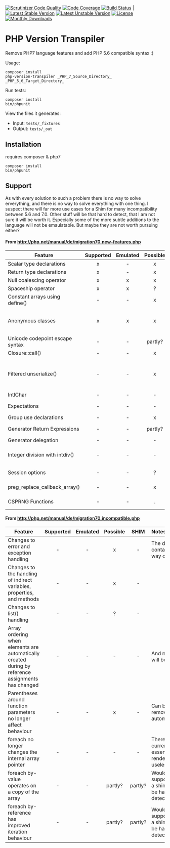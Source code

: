 [![Scrutinizer Code Quality](https://scrutinizer-ci.com/g/JanPietrzyk/php-version-transpiler/badges/quality-score.png?b=master)](https://scrutinizer-ci.com/g/JanPietrzyk/php-version-transpiler/?branch=master)
[![Code Coverage](https://scrutinizer-ci.com/g/JanPietrzyk/php-version-transpiler/badges/coverage.png?b=master)](https://scrutinizer-ci.com/g/JanPietrzyk/php-version-transpiler/?branch=master)
[![Build Status](https://scrutinizer-ci.com/g/JanPietrzyk/php-version-transpiler/badges/build.png?b=master)](https://scrutinizer-ci.com/g/JanPietrzyk/php-version-transpiler/build-status/master)
|
[![Latest Stable Version](https://poser.pugx.org/janpiet/php-version-transpiler/v/stable)](https://packagist.org/packages/janpiet/php-version-transpiler)
[![Latest Unstable Version](https://poser.pugx.org/janpiet/php-version-transpiler/v/unstable)](https://packagist.org/packages/janpiet/php-version-transpiler)
[![License](https://poser.pugx.org/janpiet/php-version-transpiler/license)](https://packagist.org/packages/janpiet/php-version-transpiler)
[![Monthly Downloads](https://poser.pugx.org/janpiet/php-version-transpiler/d/monthly)](https://packagist.org/packages/janpiet/php-version-transpiler)


# PHP Version Transpiler

Remove PHP7 language features and add PHP 5.6 compatible syntax :)

Usage:

```
composer install
php-version-transpiler _PHP_7_Source_Directory_ _PHP_5_6_Target_Directory_
```

Run tests:

```
composer install
bin/phpunit
```

View the files it generates: 
* Input: `tests/_fixtures`
* Output: `tests/_out`

## Installation

requires composer & php7

````
composer install
bin/phpunit

````

## Support

As with every solution to such a problem there is no way to solve erverything, and there is no way to solve everything with one thing.
I suspect there will far more use cases for a Shim for many incompatibility between 5.6 and 7.0. Other stuff will be that hard to detect, that I am not sure it will be worth it.
Especially some of the more subtle additions to the language will not be emaulatable. But maybe they are not worth pursuing either?

#### From http://php.net/manual/de/migration70.new-features.php

| Feature                             | Supported     | Emulated   | Possible | SHIM     | Notes 
| ----------------------------------- |:-------------:| :---------:| :-------:| :-------:| :-------
| Scalar type declarations            | x             | -          | x        | -        |  
| Return type declarations            | x             | -          | x        | -        |
| Null coalescing operator            | x             | x          | x        | -        |
| Spaceship operator                  | x             | x          | ?        | -        |
| Constant arrays using define()      | -             | -          | x        | -        |
| Anonymous classes                   | x             | x          | x        | -        | But get_class() will now give something real back
| Unicode codepoint escape syntax     | -             | -          | partly?  | partly?  | Would need a shim
| Closure::call()                     | -             | -          | x        | -        |
| Filtered unserialize()              | -             | -          | x        | -        | Generally a very hard implementation for such a simple feature
| IntlChar                            | -             | -          | -        | x        |
| Expectations                        | -             | -          | -        | -        | It is backwards compatible
| Group use declarations              | -             | -          | x        | -        |
| Generator Return Expressions        | -             | -          | partly?  | partly?  | Would need a shim
| Generator delegation                | -             | -          | -        | -        |
| Integer division with intdiv()      | -             | -          | -        | x        | Should be much easier to do this by Shim 
| Session options                     | -             | -          | ?        | -        | maybe, but might be leaky
| preg_replace_callback_array()       | -             | -          | x        | -        | Can be very easily a Shim
| CSPRNG Functions                    | -             | -          | .        | -        | Can be very easily a Shim

#### From http://php.net/manual/de/migration70.incompatible.php

| Feature                                                                                            | Supported     | Emulated   | Possible | SHIM     | Notes 
| -------------------------------------------------------------------------------------------------- |:-------------:| :---------:| :-------:| :-------:| :-------
| Changes to error and exception handling                                                            | -             | -          | x        | -        | The docs contain a way out  
| Changes to the handling of indirect variables, properties, and methods                             | -             | -          | x        | -        |
| Changes to list() handling                                                                         | -             | -          | ?        | -        |
| Array ordering when elements are automatically created during by reference assignments has changed | -             | -          | -        | -        | And never will be....
| Parentheses around function parameters no longer affect behaviour                                  | -             | -          | x        | -        | Can be removed automatically
| foreach no longer changes the internal array pointer                                               | -             | -          | -        | -        | Therefore current() is essentially rendered useless here
| foreach by-value operates on a copy of the array                                                   | -             | -          | partly?  | partly?  | Would need support from a shim, might be hard to detect 
| foreach by-reference has improved iteration behaviour                                              | -             | -          | partly?  | partly?  | Would need support from a shim, might be hard to detect
